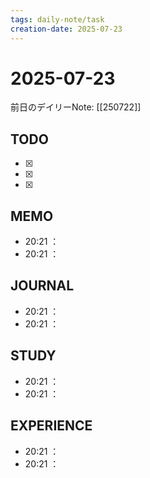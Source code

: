 ```yaml
---
tags: daily-note/task
creation-date: 2025-07-23
---
```


# 2025-07-23

 

前日のデイリーNote: [[250722]]
## TODO
- [x] 
- [x] 
- [x] 

## MEMO
- 20:21 ：
- 20:21 ：

## JOURNAL
- 20:21 ：
- 20:21 ：

## STUDY
- 20:21 ：
- 20:21 ：

## EXPERIENCE
- 20:21 ：
- 20:21 ：